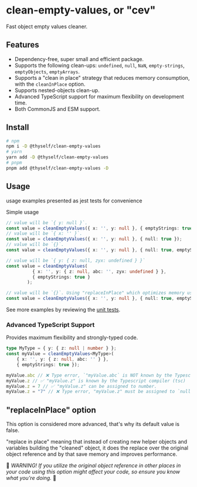 # clean-empty-values, or "cev"

Fast object empty values cleaner.

## Features

* Dependency-free, super small and efficient package.
* Supports the following clean-ups: `undefined`, `null`, `NaN`, `empty-strings`, `emptyObjects`, `emptyArrays`.
* Supports a "clean in place" strategy that reduces memory consumption, with the `cleanInPlace` option.
* Supports nested-objects clean-up.
* Advanced TypeScript support for maximum flexibility on development time.
* Both CommonJS and ESM support.

## Install

```bash
# npm
npm i -D @thyself/clean-empty-values
# yarn
yarn add -D @thyself/clean-empty-values
# pnpm
pnpm add @thyself/clean-empty-values -D
```

## Usage

usage examples presented as jest tests for convenience

Simple usage

```ts
// value will be `{ y: null }`.
const value = cleanEmptyValues({ x: '', y: null }, { emptyStrings: true });
// value will be `{ x: '' }`.
const value = cleanEmptyValues({ x: '', y: null }, { null: true });
// value will be `{}`.
const value = cleanEmptyValues({ x: '', y: null }, { null: true, emptyStrings: true }); 

// value will be `{ y: { z: null, zyx: undefined } }`
const value = cleanEmptyValues(
          { x: '', y: { z: null, abc: '', zyx: undefined } },
          { emptyStrings: true }
        );

// value will be `{}`. Using "replaceInPlace" which optimizes memory usage.
const value = cleanEmptyValues({ x: '', y: null }, { null: true, emptyStrings: true, replaceInPlace: true }); 
```

See more examples by reviewing the [unit tests](https://github.com/theoffricial/thyself/blob/main/packages/cev/src/lib/clean-empty-values.spec.ts).


### Advanced TypeScript Support
Provides maximum flexibility and strongly-typed code.

```ts
type MyType = { y: { z: null | number } };
const myValue = cleanEmptyValues<MyType>(
    { x: '', y: { z: null, abc: '' } }, 
    { emptyStrings: true });

myValue.abc // ❌ Type error, `"myValue.abc` is NOT known by the Typescript compiler (tsc)
myValue.z // ✅ "myValue.z" is known by the Typescript compiler (tsc)
myValue.z = 7 // ✅ "myValue.z" can be assigned to number.
myValue.z = "7" // ❌ Type error, "myValue.z" must be assigned to `null | number`
```

## "replaceInPlace" option

This option is considered more advanced, that's why its default value is false.

"replace in place" meaning that instead of creating new helper objects and variables building the "cleaned" object, it does the replace over the original object reference and by that save memory and improves performance.

🚧 _WARNING! If you utilize the original object reference in other places in your code using this option might affect your code, so ensure you know what you're doing._ 🚧